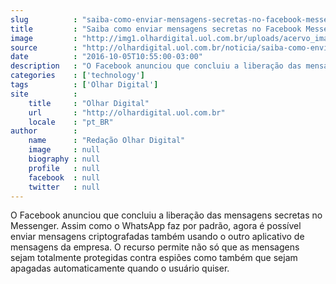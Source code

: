 ```yaml
---
slug          : "saiba-como-enviar-mensagens-secretas-no-facebook-messenger"
title         : "Saiba como enviar mensagens secretas no Facebook Messenger"
image         : "http://img1.olhardigital.uol.com.br/uploads/acervo_imagens/2016/09/20160929105157_660_420.jpg"
source        : "http://olhardigital.uol.com.br/noticia/saiba-como-enviar-mensagens-secretas-no-facebook-messenger/62605"
date          : "2016-10-05T10:55:00-03:00"
description   : "O Facebook anunciou que concluiu a liberação das mensagens secretas no Messenger. Assim como o WhatsApp faz por padrão, agora é possível enviar mensagens criptografadas também usando o outro aplicativo de mensagens da empresa. O recurso permite não só que as mensagens sejam totalmente protegidas contra espiões como também que sejam apagadas automaticamente quando o usuário quiser."
categories    : ['technology']
tags          : ['Olhar Digital']
site          :
    title     : "Olhar Digital"
    url       : "http://olhardigital.uol.com.br"
    locale    : "pt_BR"
author        :
    name      : "Redação Olhar Digital"
    image     : null
    biography : null
    profile   : null
    facebook  : null
    twitter   : null
---
```


O Facebook anunciou que concluiu a liberação das mensagens secretas no Messenger. Assim como o WhatsApp faz por padrão, agora é possível enviar mensagens criptografadas também usando o outro aplicativo de mensagens da empresa. O recurso permite não só que as mensagens sejam totalmente protegidas contra espiões como também que sejam apagadas automaticamente quando o usuário quiser.
